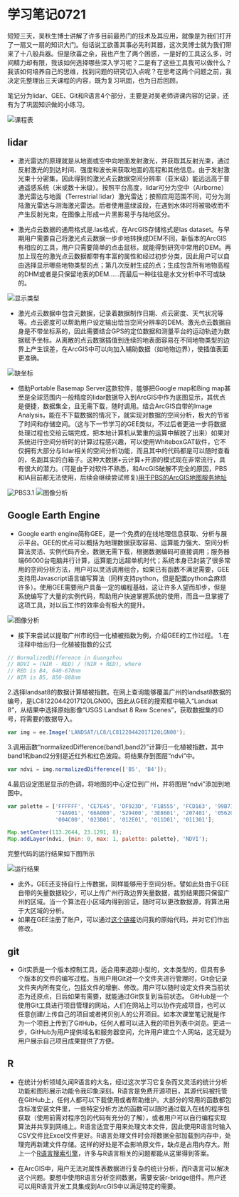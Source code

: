 # 学习笔记0721
短短三天，吴秋生博士讲解了许多目前最热门的技术及其应用，就像是为我们打开了一扇又一扇的知识大门。俗话说工欲善其事必先利其器，这次吴博士就为我们带来了十八般兵器。但是欣喜之余，我也产生了两个困惑，一是好的工具这么多，时间精力却有限，我该如何选择哪些深入学习呢？二是有了这些工具我可以做什么？我该如何培养自己的思维，找到问题的研究切入点呢？在思考这两个问题之前，我决定先整理出三天课程的内容，既为复习巩固，也为日后回顾。

笔记分为lidar、GEE、Git和R语言4个部分，主要是对吴老师讲课内容的记录，还有为了巩固知识做的小练习。

![课程表](https://github.com/Ben5455/LearningNotes_0721-master/blob/master/Image/classeslist.jpg)
## lidar
- 激光雷达的原理就是从地面或空中向地面发射激光，并获取其反射光束，通过反射激光的到达时间、强度和波长来获取地面的高程和其他信息。由于发射激光束十分密集，因此得到的激光点云数据空间分辨率（亚米级）能远远高于普通遥感系统（米或数十米级）。按照平台高度，lidar可分为空中（Airborne）激光雷达与地面（Terrestrial lidar）激光雷达；按照应用范围不同，可分为测陆激光雷达与测海激光雷达。后者使用蓝绿波段，在遇到水体时将被吸收而不产生反射光束，在图像上形成一片黑影易于与陆地区分。

- 激光点云数据的通用格式是.las格式，在ArcGIS存储格式是las dataset。与早期用户需要自己将激光点云数据一步步地转换成DEM不同，新版本的ArcGIS有相应的工具，用户只需要简单的点击鼠标，就能得到研究中常用的DEM。再加上现在的激光点云数据都带有丰富的属性和经过初步分类，因此用户可以自由选择显示哪些地物类型的点；第几次反射生成的点；生成包含所有地物高程的DHM或者是只保留地表的DEM……而最后一种往往是水文分析中不可或缺的。

![显示类型](https://github.com/Ben5455/LearningNotes_0721-master/blob/master/Image/display_fliter.png)

- 激光点云数据中包含元数据，记录着数据制作日期、点云密度、天气状况等等。点云密度可以帮助用户设定输出恰当空间分辨率的DEM。激光点云数据自身是不带坐标系的，因此需要结合GPS的定位数据和测量平台的运动轨迹为数据赋予坐标。从离散的点云数据插值到连续的地表面容易在不同地物类型的边界上产生误差，在ArcGIS中可以向加入辅助数据（如地物边界），使插值表面更准确。

![缺坐标](https://github.com/Ben5455/LearningNotes_0721-master/blob/master/Image/miss_spatial_reference.png)

- 借助Portable Basemap Server这款软件，能够把Google map和Bing map甚至是全球范围内一般精度的lidar数据导入到ArcGIS中作为底图显示，其优点是便捷，数据集全，且无需下载，随时调用。结合ArcGIS自带的Image Analysis，能在不下载数据的情况下，就实现对数据的空间分析，极大的节省了时间和存储空间。（这与下一节学习的GEE类似，不过后者更进一步将数据处理过程也交给云端完成，把本地计算机从繁重的运算中解脱了出来）如果对系统进行空间分析时的计算过程感兴趣，可以使用WhiteboxGAT软件，它不仅拥有大部分与lidar相关的空间分析功能，而且其中的代码都是可以随时查看的，名副其实的白箱子。这种大数据+云计算+开源的模式现在非常流行，具有很大的潜力。(可是由于对软件不熟悉，和ArcGIS破解不完全的原因，PBS和IA目前都无法使用，后续会继续尝试修复)[用于PBS的ArcGIS地图服务地址](http://imageryworkflows.ArcGIS.com:6080/ArcGIS/rest/services)

![PBS3.1](https://github.com/Ben5455/LearningNotes_0721-master/blob/master/Image/PBS3_1.png)
![图像分析](https://github.com/Ben5455/LearningNotes_0721-master/blob/master/Image/imageanalysis.png)
## Google Earth Engine
- Google earth engine简称GEE，是一个免费的在线地理信息获取、分析与展示平台。GEE的优点可以概括为地理数据获取容易、运算能力强大、空间分析算法灵活、实例代码齐全。数据无需下载，根据数据编码可直接调用；服务器端66000台电脑并行计算，运算能力远超单机时代；系统本身已封装了很多常用的空间分析方法，用户可以灵活调用组合，如果已有函数不满足需要，GEE支持用Javascript语言编写算法（同样支持python，但是配置python会麻烦许多）。使用GEE需要用户具备一定的编程基础，这让许多人望而却步，但是系统编写了大量的实例代码，帮助用户快速掌握系统的使用，而且一旦掌握了这项工具，对以后工作的效率会有极大的提升。

![图像分析](https://github.com/Ben5455/LearningNotes_0721-master/blob/master/Image/GEE.png)
- 接下来尝试以提取广州市的归一化植被指数为例，介绍GEE的工作过程。
1.在注释中给出归一化植被指数的公式
```javascript
// NormalizedDifference in Guangzhou
// NDVI = (NIR - RED) / (NIR + RED), where
// RED is B4, 640-670nm
// NIR is B5, 850-888nm
```

2.选择landsat8的数据计算植被指数。在网上查询能够覆盖广州的landsat8数据的编号，是LC81220442017120LGN00。因此从GEE的搜索框中输入“Landsat 8”，从结果中选择原始影像“USGS Landsat 8 Raw Scenes”，获取数据集的ID号，将需要的数据导入。
```javascript
var img = ee.Image('LANDSAT/LC8/LC81220442017120LGN00');
```
3.调用函数“normalizedDifference(band1,band2)”计算归一化植被指数，其中band1和band2分别是近红外和红色波段。将结果存到图层“ndvi”中。
```javascript
var ndvi = img.normalizedDifference(['B5', 'B4']);
```
4.最后设定图层显示的色调，将地图的中心定位到广州，并将图层“ndvi”添加到地图中。
```javascript
var palette = ['FFFFFF', 'CE7E45', 'DF923D', 'F1B555', 'FCD163', '99B718',
               '74A901', '66A000', '529400', '3E8601', '207401', '056201',
               '004C00', '023B01', '012E01', '011D01', '011301'];

Map.setCenter(113.2644, 23.1291, 8);
Map.addLayer(ndvi, {min: 0, max: 1, palette: palette}, 'NDVI');
```

完整代码的运行结果如下图所示

![运行结果](https://github.com/Ben5455/LearningNotes_0721-master/blob/master/Image/GEE_NDVI.png)

- 此外，GEE还支持自行上传数据，同样能够用于空间分析。譬如此处由于GEE自带的矢量数据较少，可以上传广州行政边界矢量数据，裁剪结果图只保留广州的区域。当一个算法在小区域内得到验证，随时可以更改数据源，将算法用于大区域的分析。
- 如果在GEE注册了账户，可以通过[这个链接](https://code.earthengine.google.com/9615c762011c457e26d23f26c2e07bff)访问我的原始代码，并对它们作出修改。

## git
- Git实质是一个版本控制工具，适合用来追踪小型的，文本类型的，但具有多个版本的文件的编写过程。当用户用Git对一个文件夹进行管理时，Git会记录文件夹内所有变化，包括文件的增删、修改。用户可以随时设定文件夹当前状态为还原点，日后如果有需要，就能通过Git恢复到当前状态。
GitHub是一个使用Git工具进行项目管理的网站，人们在网站上可以协作完成项目，也可以任意创建/上传自己的项目或者拷贝别人的公开项目。如本次课堂笔记就是作为一个项目上传到了GitHub，任何人都可以进入我的项目列表中浏览。更进一步，GitHub为用户提供域名和服务器空间，允许用户建立个人网站，这无疑为用户展示自己项目成果提供了方便。
## R
- 在统计分析领域久闻R语言的大名，经过这次学习它复杂而又灵活的统计分析功能和图形展示功能令我印象深刻。R语言是免费开源项目，其源代码被托管在GitHub上，任何人都可以下载使用或者帮助维护。大部分的常用的函数都包含标准安装文件里，一些特定分析方法的函数可以随时通过载入在线的程序包获取（使用前需对程序包的代码有充分的了解），或者用户可以自行编程实现算法并共享到网络上。R语言适宜于用来处理文本文件，因此使用R语言时输入CSV文件比Excel文件更好。R语言处理文件时会将数据全部加载到内存中，处理完再新建文件存储。这样的好处是不会影响原文件，缺点是占用内存大。附上一个[R语言搜索引擎](http://rseek.org/)，许多与R语言相关的问题都能从这里得到答案。

- 在ArcGIS中，用户无法对属性表数据进行复杂的统计分析，而R语言可以解决这个问题。要想中使用R语言分析空间数据，需要安装r-bridge组件。用户还可以用R语言开发工具集成到ArcGIS中以满足特定的需要。


